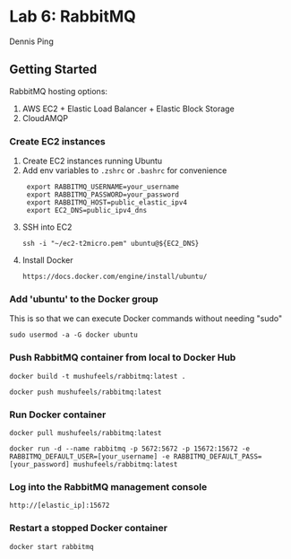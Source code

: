 # Lab 6: RabbitMQ

Dennis Ping

## Getting Started

RabbitMQ hosting options:

1. AWS EC2 + Elastic Load Balancer + Elastic Block Storage
2. CloudAMQP

### Create EC2 instances

1. Create EC2 instances running Ubuntu
2. Add env variables to `.zshrc` or `.bashrc` for convenience
   ```
    export RABBITMQ_USERNAME=your_username
    export RABBITMQ_PASSWORD=your_password
    export RABBITMQ_HOST=public_elastic_ipv4
    export EC2_DNS=public_ipv4_dns
   ```
3. SSH into EC2
   ```
   ssh -i "~/ec2-t2micro.pem" ubuntu@${EC2_DNS}
   ```
4. Install Docker
   ```
   https://docs.docker.com/engine/install/ubuntu/
   ```

### Add 'ubuntu' to the Docker group

This is so that we can execute Docker commands without needing "sudo"
```
sudo usermod -a -G docker ubuntu
```

### Push RabbitMQ container from local to Docker Hub

```
docker build -t mushufeels/rabbitmq:latest .

docker push mushufeels/rabbitmq:latest
```

### Run Docker container

```
docker pull mushufeels/rabbitmq:latest

docker run -d --name rabbitmq -p 5672:5672 -p 15672:15672 -e RABBITMQ_DEFAULT_USER=[your_username] -e RABBITMQ_DEFAULT_PASS=[your_password] mushufeels/rabbitmq:latest
```

### Log into the RabbitMQ management console

```
http://[elastic_ip]:15672
```

### Restart a stopped Docker container

```
docker start rabbitmq
```
